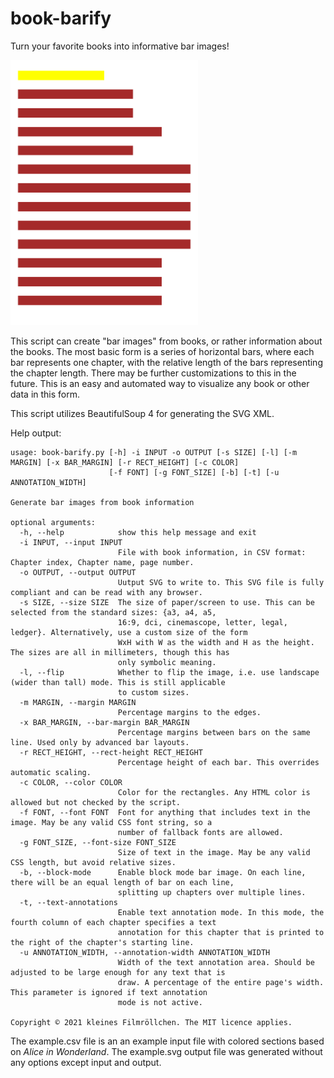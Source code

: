# book-barify
Turn your favorite books into informative bar images!

<img src=example.svg width=300px></img>

This script can create "bar images" from books, or rather information about the books. The most basic form is a series of horizontal bars, where each bar represents one chapter, with the relative length of the bars representing the chapter length. There may be further customizations to this in the future. This is an easy and automated way to visualize any book or other data in this form.

This script utilizes BeautifulSoup 4 for generating the SVG XML.

Help output:
```
usage: book-barify.py [-h] -i INPUT -o OUTPUT [-s SIZE] [-l] [-m MARGIN] [-x BAR_MARGIN] [-r RECT_HEIGHT] [-c COLOR]
                      [-f FONT] [-g FONT_SIZE] [-b] [-t] [-u ANNOTATION_WIDTH]

Generate bar images from book information

optional arguments:
  -h, --help            show this help message and exit
  -i INPUT, --input INPUT
                        File with book information, in CSV format: Chapter index, Chapter name, page number.
  -o OUTPUT, --output OUTPUT
                        Uutput SVG to write to. This SVG file is fully compliant and can be read with any browser.
  -s SIZE, --size SIZE  The size of paper/screen to use. This can be selected from the standard sizes: {a3, a4, a5,
                        16:9, dci, cinemascope, letter, legal, ledger}. Alternatively, use a custom size of the form
                        WxH with W as the width and H as the height. The sizes are all in millimeters, though this has
                        only symbolic meaning.
  -l, --flip            Whether to flip the image, i.e. use landscape (wider than tall) mode. This is still applicable
                        to custom sizes.
  -m MARGIN, --margin MARGIN
                        Percentage margins to the edges.
  -x BAR_MARGIN, --bar-margin BAR_MARGIN
                        Percentage margins between bars on the same line. Used only by advanced bar layouts.
  -r RECT_HEIGHT, --rect-height RECT_HEIGHT
                        Percentage height of each bar. This overrides automatic scaling.
  -c COLOR, --color COLOR
                        Color for the rectangles. Any HTML color is allowed but not checked by the script.
  -f FONT, --font FONT  Font for anything that includes text in the image. May be any valid CSS font string, so a
                        number of fallback fonts are allowed.
  -g FONT_SIZE, --font-size FONT_SIZE
                        Size of text in the image. May be any valid CSS length, but avoid relative sizes.
  -b, --block-mode      Enable block mode bar image. On each line, there will be an equal length of bar on each line,
                        splitting up chapters over multiple lines.
  -t, --text-annotations
                        Enable text annotation mode. In this mode, the fourth column of each chapter specifies a text
                        annotation for this chapter that is printed to the right of the chapter's starting line.
  -u ANNOTATION_WIDTH, --annotation-width ANNOTATION_WIDTH
                        Width of the text annotation area. Should be adjusted to be large enough for any text that is
                        draw. A percentage of the entire page's width. This parameter is ignored if text annotation
                        mode is not active.

Copyright © 2021 kleines Filmröllchen. The MIT licence applies.
```

The example.csv file is an an example input file with colored sections based on *Alice in Wonderland*. The example.svg output file was generated without any options except input and output.
